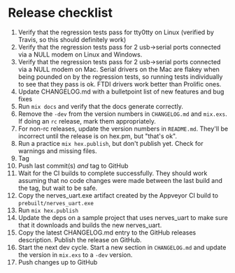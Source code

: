 # Release checklist

  1. Verify that the regression tests pass for tty0tty on Linux (verified by Travis,
     so this should definitely work)
  2. Verify that the regression tests pass for 2 usb->serial ports connected via
     a NULL modem on Linux and Windows.
  3. Verify that the regression tests pass for 2 usb->serial ports connected via
     a NULL modem on Mac. Serial drivers on the Mac are flakey when being pounded on by
     the regression tests, so running tests individually to see that they pass
     is ok. FTDI drivers work better than Prolific ones.
  4. Update CHANGELOG.md with a bulletpoint list of new features and bug fixes
  5. Run `mix docs` and verify that the docs generate correctly.
  6. Remove the `-dev` from the version numbers in `CHANGELOG.md` and `mix.exs`. If
     doing an `rc` release, mark them appropriately.
  7. For non-rc releases, update the version numbers in `README.md`. They'll be
     incorrect until the release is on hex.pm, but "that's ok".
  8. Run a practice `mix hex.publish`, but don't publish yet. Check for warnings
     and missing files.
  9. Tag
  10. Push last commit(s) *and* tag to GitHub
  11. Wait for the CI builds to complete successfully. They should work
      assuming that no code changes were made between the last build and the tag,
      but wait to be safe.
  12. Copy the nerves_uart.exe artifact created by the Appveyor CI build
      to `prebuilt/nerves_uart.exe`
  13. Run `mix hex.publish`
  14. Update the deps on a sample project that uses nerves_uart to make sure that it
      downloads and builds the new nerves_uart.
  15. Copy the latest CHANGELOG.md entry to the GitHub releases description.
      Publish the release on GitHub.
  16. Start the next dev cycle. Start a new section in `CHANGELOG.md` and
      update the version in `mix.exs` to a `-dev` version.
  17. Push changes up to GitHub

